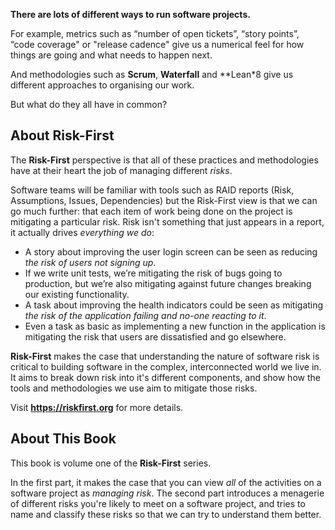 
**There are lots of different ways to run software projects.**

For example, metrics such as “number of open tickets”, “story points”, “code coverage" or "release cadence" give us a numerical feel for how things are going and what needs to happen next.  

And methodologies such as **Scrum**, **Waterfall** and **Lean*8 give us different approaches to organising our work.

But what do they all have in common?

## About Risk-First

The **Risk-First** perspective is that all of these practices and methodologies have at their heart the job of managing different _risks_.  

Software teams will be familiar with tools such as RAID reports (Risk, Assumptions, Issues, Dependencies) but the Risk-First view is that we can go much further: that each item of work being done on the project is mitigating a particular risk. Risk isn't something that just appears in a report, it actually drives _everything we do_:

- A story about improving the user login screen can be seen as reducing _the risk of users not signing up_.
- If we write unit tests, we’re mitigating the risk of bugs going to production, but we’re also mitigating against future changes breaking our existing functionality.
- A task about improving the health indicators could be seen as mitigating _the risk of the application failing and no-one reacting to it_.
- Even a task as basic as implementing a new function in the application is mitigating the risk that users are dissatisfied and go elsewhere.

**Risk-First** makes the case that understanding the nature of software risk is critical to building software in the complex, interconnected world we live in.  It aims to break down risk into it's different components, and show how the tools and methodologies we use aim to mitigate those risks.

Visit **https://riskfirst.org** for more details.

## About This Book

This book is volume one of the **Risk-First** series.  

In the first part, it makes the case that you can view _all_ of the activities on a software project as _managing risk_.  The second part introduces a menagerie of different risks you're likely to meet on a software project, and tries to name and classify these risks so that we can try to understand them better.




 